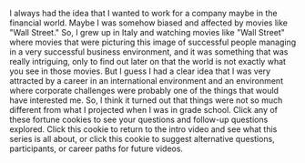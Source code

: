 
I always had the idea
that I wanted to work for a company
maybe in the financial world.
Maybe I was somehow biased and affected
by movies like &quot;Wall Street.&quot;
So, I grew up in Italy
and watching movies like &quot;Wall Street&quot;
where movies that were picturing
this image of successful people
managing in a very successful business environment,
and it was something that was really intriguing,
only to find out later on
that the world is not exactly
what you see in those movies.
But I guess I had a clear idea
that I was very attracted by a career
in an international environment
and an environment where corporate challenges
were probably one of the things
that would have interested me.
So, I think it turned out
that things were not so much different
from what I projected when I was in grade school.
Click any of these fortune cookies
to see your questions and follow-up questions explored.
Click this cookie to return to the intro video
and see what this series is all about,
or click this cookie to suggest
alternative questions,
participants,
or career paths
for future videos.
